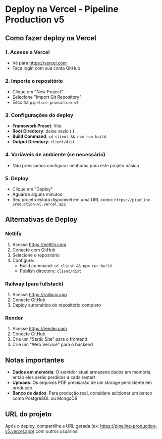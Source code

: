 # Deploy na Vercel - Pipeline Production v5

## Como fazer deploy na Vercel

### 1. Acesse a Vercel
- Vá para https://vercel.com
- Faça login com sua conta GitHub

### 2. Importe o repositório
- Clique em "New Project"
- Selecione "Import Git Repository"
- Escolha `pipeline-production-v5`

### 3. Configurações do deploy
- **Framework Preset**: Vite
- **Root Directory**: deixe vazio (.)
- **Build Command**: `cd client && npm run build`
- **Output Directory**: `client/dist`

### 4. Variáveis de ambiente (se necessário)
- Não precisamos configurar nenhuma para este projeto básico

### 5. Deploy
- Clique em "Deploy"
- Aguarde alguns minutos
- Seu projeto estará disponível em uma URL como: `https://pipeline-production-v5.vercel.app`

## Alternativas de Deploy

### Netlify
1. Acesse https://netlify.com
2. Conecte com GitHub
3. Selecione o repositório
4. Configure:
   - Build command: `cd client && npm run build`
   - Publish directory: `client/dist`

### Railway (para fullstack)
1. Acesse https://railway.app
2. Conecte GitHub
3. Deploy automático do repositório completo

### Render
1. Acesse https://render.com
2. Conecte GitHub
3. Crie um "Static Site" para o frontend
4. Crie um "Web Service" para o backend

## Notas importantes

- **Dados em memória**: O servidor atual armazena dados em memória, então eles serão perdidos a cada restart
- **Uploads**: Os arquivos PDF precisarão de um storage persistente em produção
- **Banco de dados**: Para produção real, considere adicionar um banco como PostgreSQL ou MongoDB

## URL do projeto

Após o deploy, compartilhe a URL gerada (ex: https://pipeline-production-v5.vercel.app) com outros usuários!